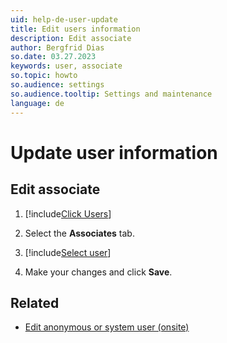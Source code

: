 ```yaml
---
uid: help-de-user-update
title: Edit users information
description: Edit associate
author: Bergfrid Dias
so.date: 03.27.2023
keywords: user, associate
so.topic: howto
so.audience: settings
so.audience.tooltip: Settings and maintenance
language: de
---
```


# Update user information

## Edit associate

1. [!include[Click Users](includes/goto-users.md)]

2. Select the **Associates** tab.

3. [!include[Select user](includes/select-user.md)]

4. Make your changes and click **Save**.

## Related

* [Edit anonymous or system user (onsite)][1]

<!-- Referenced links -->
[1]: other-users.md

<!-- Referenced images -->

